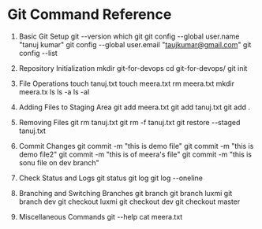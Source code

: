 # Git Command Reference

1. Basic Git Setup
git --version
which git
git config --global user.name "tanuj kumar"
git config --global user.email "taujkumar@gmail.com"
git config --list

2. Repository Initialization
mkdir git-for-devops
cd git-for-devops/
git init

3. File Operations
touch tanuj.txt
touch meera.txt
rm meera.txt
mkdir meera.tx
ls
ls -a
ls -al

4. Adding Files to Staging Area
git add meera.txt
git add tanuj.txt
git add .

5. Removing Files
git rm tanuj.txt
git rm -f tanuj.txt
git restore --staged tanuj.txt

6. Commit Changes
git commit -m "this is demo file"
git commit -m "this is demo file2"
git commit -m "this is of meera's file"
git commit -m "this is sonu file on dev branch"

7. Check Status and Logs
git status
git log
git log --oneline

8. Branching and Switching Branches
git branch
git branch luxmi
git branch dev
git checkout luxmi
git checkout dev
git checkout master

9. Miscellaneous Commands
git --help
cat meera.txt
